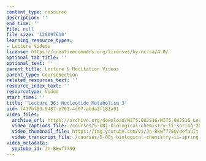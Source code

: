 ```yaml
---
content_type: resource
description: ''
end_time: ''
file: null
file_size: '120097610'
learning_resource_types:
- Lecture Videos
license: https://creativecommons.org/licenses/by-nc-sa/4.0/
optional_tab_title: ''
optional_text: ''
parent_title: Lecture & Recitation Videos
parent_type: CourseSection
related_resources_text: ''
resource_index_text: ''
resourcetype: Video
start_time: ''
title: 'Lecture 36: Nucleotide Metabolism 3'
uid: f417bf03-9487-e761-4d07-abda2f182a91
video_files:
  archive_url: https://archive.org/download/MIT5.08JS16/MIT5_08JS16_Lecture_36_300k.mp4
  video_captions_file: /courses/5-08j-biological-chemistry-ii-spring-2016/bdcbf81d2c565989be087529b220a484_Jn-Bkwf77SQ.vtt
  video_thumbnail_file: https://img.youtube.com/vi/Jn-Bkwf77SQ/default.jpg
  video_transcript_file: /courses/5-08j-biological-chemistry-ii-spring-2016/037ca3242bac946d071d65b0de1f5b9d_Jn-Bkwf77SQ.pdf
video_metadata:
  youtube_id: Jn-Bkwf77SQ
---
```

